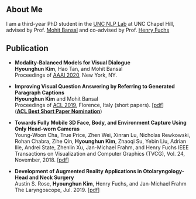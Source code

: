 
## About Me

I am a third-year PhD student in the [UNC NLP Lab](http://nlp.cs.unc.edu/) at UNC Chapel Hill, advised by Prof. [Mohit Bansal](http://www.cs.unc.edu/~mbansal) and co-advised by Prof. [Henry Fuchs](http://henryfuchs.web.unc.edu/)



## Publication

* **Modality-Balanced Models for Visual Dialogue**  
**Hyounghun Kim**, Hao Tan, and Mohit Bansal  
Proceedings of [AAAI 2020](https://aaai.org/Conferences/AAAI-20/), New York, NY.

* **Improving Visual Question Answering by Referring to Generated Paragraph Captions**  
**Hyounghun Kim** and Mohit Bansal  
Proceedings of [ACL 2019](http://www.acl2019.org/), Florence, Italy (short papers). [[pdf](https://arxiv.org/abs/1906.06216)]  
([**ACL Best Short Paper Nomination**](http://www.acl2019.org/EN/nominations-for-acl-2019-best-paper-awards.xhtml))


* **Towards Fully Mobile 3D Face, Body, and Environment Capture Using Only Head-worn Cameras**   
Young-Woon Cha, True Price, Zhen Wei, Xinran Lu, Nicholas Rewkowski, Rohan Chabra, Zihe Qin, **Hyounghun Kim**, Zhaoqi Su, Yebin Liu, Adrian Ilie, Andrei State, Zhenlin Xu, Jan-Michael Frahm, and Henry Fuchs
IEEE Transactions on Visualization and Computer Graphics (TVCG), Vol. 24, November, 2018. [[pdf](https://ieeexplore.ieee.org/stamp/stamp.jsp?tp=&arnumber=8458443)]

* **Development of Augmented Reality Applications in Otolaryngology-Head and Neck Surgery**  
Austin S. Rose, **Hyounghun Kim**, Henry Fuchs, and Jan-Michael Frahm
The Laryngoscope, Jul. 2019. [[pdf](https://onlinelibrary.wiley.com/doi/pdf/10.1002/lary.28098)]
